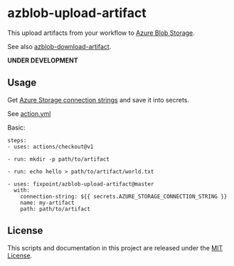 # azblob-upload-artifact

This upload artifacts from your workflow to [Azure Blob Storage](https://azure.microsoft.com/ja-jp/services/storage/blobs/).

See also [azblob-download-artifact](https://github.com/fixpoint/azblob-download-artifact).

**UNDER DEVELOPMENT**

## Usage

Get [Azure Storage connection strings](https://docs.microsoft.com/en-us/azure/storage/common/storage-configure-connection-string) and save it into secrets.

See [action.yml](./action.yml)

Basic:

```
steps:
- uses: actions/checkout@v1

- run: mkdir -p path/to/artifact

- run: echo hello > path/to/artifact/world.txt

- uses: fixpoint/azblob-upload-artifact@master
  with:
    connection-string: ${{ secrets.AZURE_STORAGE_CONNECTION_STRING }}
    name: my-artifact
    path: path/to/artifact
```

## License

This scripts and documentation in this project are released under the [MIT License](./LICENSE).

